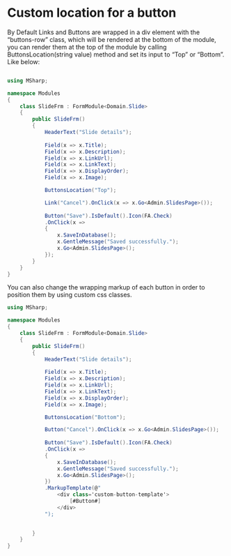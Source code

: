 # Custom location for a button

By Default Links and Buttons are wrapped in a div element with the “buttons-row” class, which will be rendered at the bottom of the module, you can render them at the top of the module by calling ButtonsLocation(string value) method and set its input to “Top” or “Bottom”. Like below:

```csharp

using MSharp;

namespace Modules
{
    class SlideFrm : FormModule<Domain.Slide>
    {
        public SlideFrm()
        {
            HeaderText("Slide details");
            
            Field(x => x.Title);
            Field(x => x.Description);
            Field(x => x.LinkUrl);
            Field(x => x.LinkText);
            Field(x => x.DisplayOrder);
            Field(x => x.Image);

            ButtonsLocation("Top");

            Link("Cancel").OnClick(x => x.Go<Admin.SlidesPage>());
            
            Button("Save").IsDefault().Icon(FA.Check)
            .OnClick(x =>
            {
                x.SaveInDatabase();
                x.GentleMessage("Saved successfully.");
                x.Go<Admin.SlidesPage>();
            });
        }
    }
}


```

You can also change the wrapping markup of each button in order to position them by using custom css classes.

```csharp
using MSharp;

namespace Modules
{
    class SlideFrm : FormModule<Domain.Slide>
    {
        public SlideFrm()
        {
            HeaderText("Slide details");
            
            Field(x => x.Title);
            Field(x => x.Description);
            Field(x => x.LinkUrl);
            Field(x => x.LinkText);
            Field(x => x.DisplayOrder);
            Field(x => x.Image);

            ButtonsLocation("Bottom");

            Button("Cancel").OnClick(x => x.Go<Admin.SlidesPage>());
            
            Button("Save").IsDefault().Icon(FA.Check)
            .OnClick(x =>
            {
                x.SaveInDatabase();
                x.GentleMessage("Saved successfully.");
                x.Go<Admin.SlidesPage>();
            })
            .MarkupTemplate(@"
                <div class='custom-button-template'>
                    [#Button#]
                </div>
            ");

            
        }
    }
}

```